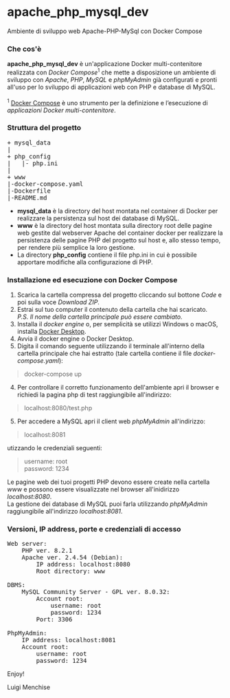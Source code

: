 # apache_php_mysql_dev
Ambiente di sviluppo web Apache-PHP-MySql con Docker Compose

### Che cos'è
**apache_php_mysql_dev** è un'applicazione Docker multi-contenitore realizzata con *Docker Compose*<sup>1</sup> che mette a disposizione un ambiente di sviluppo con *Apache*, *PHP*, *MySQL* e *phpMyAdmin* già configurati e pronti all'uso per lo sviluppo di applicazioni web con PHP e database di MySQL.<br><br>
<sup>1</sup> [Docker Compose](https://docs.docker.com/compose/) è uno strumento per la definizione e l’esecuzione di *applicazioni Docker multi-contenitore*.

### Struttura del progetto
<pre>
+ mysql_data
|
+ php_config
|   |- php.ini
|
+ www
|-docker-compose.yaml
|-Dockerfile
|-README.md
</pre>

- **mysql_data** è la directory del host montata nel container di Docker per realizzare la persistenza sul host dei database di MySQL.<br>
- **www** è la directory del host montata sulla directory root delle pagine web gestite dal webserver Apache del container docker per realizzare la persistenza delle pagine PHP del progetto sul host e, allo stesso tempo, per rendere più semplice la loro gestione.<br>
- La directory **php_config** contiene il file php.ini in cui è possibile apportare modifiche alla configurazione di PHP.<br>

### Installazione ed esecuzione con Docker Compose
1) Scarica la cartella compressa del progetto cliccando sul bottone *Code* e poi sulla voce *Download ZIP*.<br>
2) Estrai sul tuo computer il contenuto della cartella che hai scaricato.<br>
*P.S. Il nome della cartella principale può essere cambiato.*<br>
1) Installa il *docker engine* o, per semplicità se utilizzi Windows o macOS, installa [Docker Desktop](https://www.docker.com/products/docker-desktop/).
2) Avvia il docker engine o Docker Desktop.
3) Digita il comando seguente utilizzando il terminale all'interno della cartella principale che hai estratto (tale cartella contiene il file *docker-compose.yaml*):<br>
> docker-compose up
4) Per controllare il corretto funzionamento dell'ambiente apri il browser e richiedi la pagina php di test raggiungibile all'indirizzo:<br>
> localhost:8080/test.php
5) Per accedere a MySQL apri il client web *phpMyAdmin* all'indirizzo:<br>
> localhost:8081<br>

utizzando le credenziali seguenti:<br>

> username: root<br>
> password: 1234

Le pagine web dei tuoi progetti PHP devono essere create nella cartella *www* e possono essere visualizzate nel browser all'inidirizzo *localhost:8080*.<br>
La gestione dei database di MySQL puoi farla utilizzando *phpMyAdmin* raggiungibile all'indirizzo *localhost:8081*.

### Versioni, IP address, porte e credenziali di accesso
<pre>
Web server:
    PHP ver. 8.2.1
    Apache ver. 2.4.54 (Debian):
        IP address: localhost:8080
        Root directory: www
        
DBMS:    
    MySQL Community Server - GPL ver. 8.0.32:
        Account root:
            username: root
            password: 1234
        Port: 3306

PhpMyAdmin:
    IP address: localhost:8081
    Account root:
        username: root
        password: 1234
</pre>

Enjoy!

Luigi Menchise